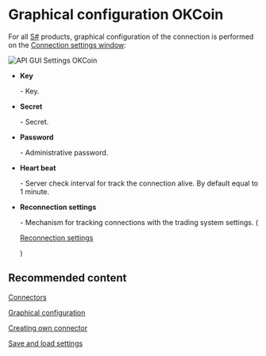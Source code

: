 # Graphical configuration OKCoin

For all [S\#](StockSharpAbout.md) products, graphical configuration of the connection is performed on the [Connection settings window](API_UI_ConnectorWindow.md):

![API GUI Settings OKCoin](~/images/API_GUI_Settings_OKCoin.png)

- **Key**

   \- Key.
- **Secret**

   \- Secret.
- **Password**

   \- Administrative password.
- **Heart beat**

   \- Server check interval for track the connection alive. By default equal to 1 minute.
- **Reconnection settings**

   \- Mechanism for tracking connections with the trading system settings. (

  [Reconnection settings](Reconnect.md)

  )

## Recommended content

[Connectors](API_Connectors.md)

[Graphical configuration](API_ConnectorsUIConfiguration.md)

[Creating own connector](ConnectorCreating.md)

[Save and load settings](API_Connectors_SaveConnectorSettings.md)

